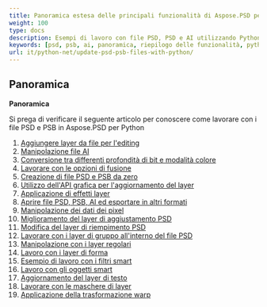 ```yaml
---
title: Panoramica estesa delle principali funzionalità di Aspose.PSD per Python
weight: 100
type: docs
description: Esempi di lavoro con file PSD, PSD e AI utilizzando Python
keywords: [psd, psb, ai, panoramica, riepilogo delle funzionalità, python, esempio di codice]
url: it/python-net/update-psd-psb-files-with-python/
---
```


## **Panoramica**

**Panoramica**

Si prega di verificare il seguente articolo per conoscere come lavorare con i file PSD e PSB in Aspose.PSD per Python

1. [Aggiungere layer da file per l'editing](psd/it/python-net/add-layer-from-file-for-editing/)
1. [Manipolazione file AI](psd/it/python-net/ai-file-manipulation/)
1. [Conversione tra differenti profondità di bit e modalità colore](psd/it/python-net/bit-depth-color-mode-convert/)
1. [Lavorare con le opzioni di fusione](psd/it/python-net/blending-options/)
1. [Creazione di file PSD e PSB da zero](psd/it/python-net/create-psd-psb-images-from-scratch/)
1. [Utilizzo dell'API grafica per l'aggiornamento del layer](psd/it/python-net/graphics-api/)
1. [Applicazione di effetti layer](psd/it/python-net/layer-effects/)
1. [Aprire file PSD, PSB, AI ed esportare in altri formati](psd/it/python-net/open-export-psd-psb-ai-images-to-pdf-jpeg-png-tiff-bmp-gif-bmp/)
1. [Manipolazione dei dati dei pixel](psd/it/python-net/pixel-data-manipulation/)
1. [Miglioramento del layer di aggiustamento PSD](psd/it/python-net/psd-adjustment-layer-enhancement/)
1. [Modifica del layer di riempimento PSD](psd/it/python-net/psd-fill-layer-editing/)
1. [Lavorare con i layer di gruppo all'interno del file PSD](psd/it/python-net/psd-group-layer/)
1. [Manipolazione con i layer regolari](psd/it/python-net/psd-layer-manipulation/)
1. [Lavoro con i layer di forma](psd/it/python-net/psd-shape-layer-manipulation/)
1. [Esempio di lavoro con i filtri smart](psd/it/python-net/smart-filters/)
1. [Lavoro con gli oggetti smart](psd/it/python-net/smart-object-update/)
1. [Aggiornamento del layer di testo](psd/it/python-net/text-layer-manipulation/)
1. [Lavorare con le maschere di layer](psd/it/python-net/update-create-layer-mask/)
1. [Applicazione della trasformazione warp](psd/it/python-net/warp-transform/)
